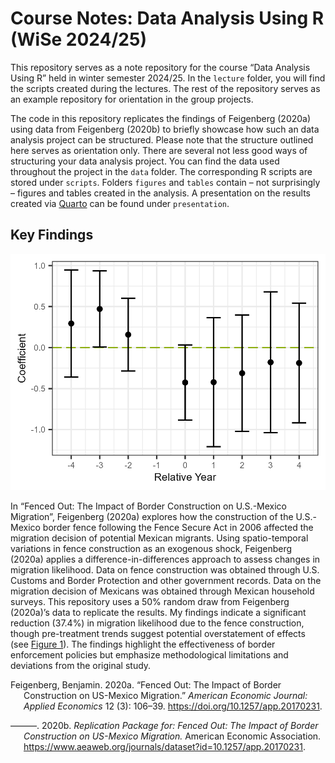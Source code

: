 # Course Notes: Data Analysis Using R (WiSe 2024/25)


This repository serves as a note repository for the course “Data
Analysis Using R” held in winter semester 2024/25. In the `lecture`
folder, you will find the scripts created during the lectures. The rest
of the repository serves as an example repository for orientation in the
group projects.

The code in this repository replicates the findings of Feigenberg
(2020a) using data from Feigenberg (2020b) to briefly showcase how such
an data analysis project can be structured. Please note that the
structure outlined here serves as orientation only. There are several
not less good ways of structuring your data analysis project. You can
find the data used throughout the project in the `data` folder. The
corresponding R scripts are stored under `scripts`. Folders `figures`
and `tables` contain – not surprisingly – figures and tables created in
the analysis. A presentation on the results created via
[Quarto](https://quarto.org/) can be found under `presentation`.

## Key Findings

<img src="figures/event_plot_logit.png" data-fig-align="center" />

In “Fenced Out: The Impact of Border Construction on U.S.-Mexico
Migration”, Feigenberg (2020a) explores how the construction of the
U.S.-Mexico border fence following the Fence Secure Act in 2006 affected
the migration decision of potential Mexican migrants. Using
spatio-temporal variations in fence construction as an exogenous shock,
Feigenberg (2020a) applies a difference-in-differences approach to
assess changes in migration likelihood. Data on fence construction was
obtained through U.S. Customs and Border Protection and other government
records. Data on the migration decision of Mexicans was obtained through
Mexican household surveys. This repository uses a 50% random draw from
Feigenberg (2020a)’s data to replicate the results. My findings indicate
a significant reduction (37.4%) in migration likelihood due to the fence
construction, though pre-treatment trends suggest potential
overstatement of effects (see
<a href="#fig-event-logit" class="quarto-xref">Figure 1</a>). The
findings highlight the effectiveness of border enforcement policies but
emphasize methodological limitations and deviations from the original
study.

<div id="refs" class="references csl-bib-body hanging-indent"
entry-spacing="0">

<div id="ref-f20" class="csl-entry">

Feigenberg, Benjamin. 2020a. “Fenced Out: The Impact of Border
Construction on US-Mexico Migration.” *American Economic Journal:
Applied Economics* 12 (3): 106–39.
<https://doi.org/10.1257/app.20170231>.

</div>

<div id="ref-f20data" class="csl-entry">

———. 2020b. *Replication Package for: Fenced Out: The Impact of Border
Construction on US-Mexico Migration.* American Economic Association.
<https://www.aeaweb.org/journals/dataset?id=10.1257/app.20170231>.

</div>

</div>
